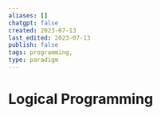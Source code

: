```yaml
---
aliases: []
chatgpt: false
created: 2023-07-13
last_edited: 2023-07-13
publish: false
tags: programming,
type: paradigm
---
```

# Logical Programming
